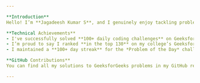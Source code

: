 ```yaml
---

**Introduction**  
Hello! I’m **Jagadeesh Kumar S**, and I genuinely enjoy tackling problems and coding. Feel free to reach me at **+91 73972 85837** or drop me an email if you’d like!

**Technical Achievements**  
- I've successfully solved **100+ daily coding challenges** on GeeksforGeeks.  
- I’m proud to say I ranked **in the top 130** on my college’s GeeksforGeeks leaderboard.  
- I maintained a **100+ day streak** for the *Problem of the Day* challenge.  

**GitHub Contributions**  
You can find all my solutions to GeeksforGeeks problems in my GitHub repository.

---
```

